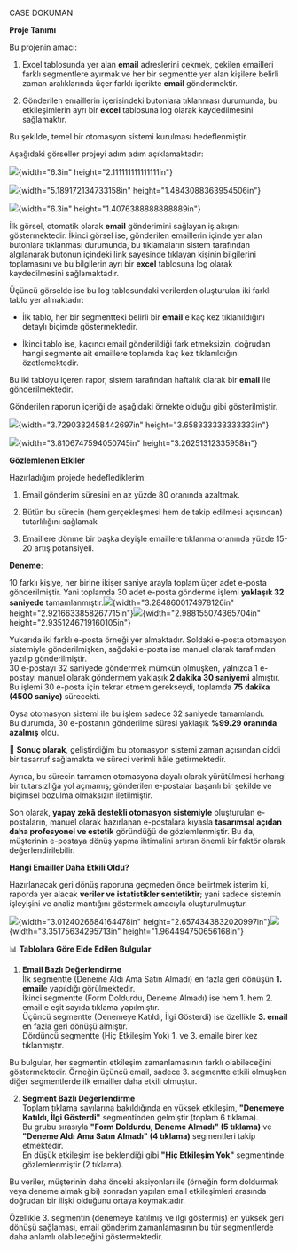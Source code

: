 CASE DOKUMAN

**Proje Tanımı**

Bu projenin amacı:

1.  Excel tablosunda yer alan **email** adreslerini çekmek, çekilen
    emailleri farklı segmentlere ayırmak ve her bir segmentte yer alan
    kişilere belirli zaman aralıklarında üçer farklı içerikte **email**
    göndermektir.

2.  Gönderilen emaillerin içerisindeki butonlara tıklanması durumunda,
    bu etkileşimlerin ayrı bir **excel** tablosuna log olarak
    kaydedilmesini sağlamaktır.

Bu şekilde, temel bir otomasyon sistemi kurulması hedeflenmiştir.

Aşağıdaki görseller projeyi adım adım açıklamaktadır:

![](media/image1.png){width="6.3in" height="2.111111111111111in"}

![](media/image2.png){width="5.189172134733158in"
height="1.4843088363954506in"}

![](media/image3.png){width="6.3in" height="1.4076388888888889in"}

İlk görsel, otomatik olarak **email** gönderimini sağlayan iş akışını
göstermektedir. İkinci görsel ise, gönderilen emaillerin içinde yer alan
butonlara tıklanması durumunda, bu tıklamaların sistem tarafından
algılanarak butonun içindeki link sayesinde tıklayan kişinin bilgilerini
toplamasını ve bu bilgilerin ayrı bir **excel** tablosuna log olarak
kaydedilmesini sağlamaktadır.

Üçüncü görselde ise bu log tablosundaki verilerden oluşturulan iki
farklı tablo yer almaktadır:

- İlk tablo, her bir segmentteki belirli bir **email**'e kaç kez
  tıklanıldığını detaylı biçimde göstermektedir.

- İkinci tablo ise, kaçıncı email gönderildiği fark etmeksizin, doğrudan
  hangi segmente ait emaillere toplamda kaç kez tıklanıldığını
  özetlemektedir.

Bu iki tabloyu içeren rapor, sistem tarafından haftalık olarak bir
**email** ile gönderilmektedir.

Gönderilen raporun içeriği de aşağıdaki örnekte olduğu gibi
gösterilmiştir.

![](media/image4.png){width="3.7290332458442697in"
height="3.658333333333333in"}

![](media/image5.png){width="3.8106747594050745in"
height="3.26251312335958in"}

**Gözlemlenen Etkiler**

Hazırladığım projede hedeflediklerim:

1.  Email gönderim süresini en az yüzde 80 oranında azaltmak.

2.  Bütün bu sürecin (hem gerçekleşmesi hem de takip edilmesi açısından)
    tutarlılığını sağlamak

3.  Emaillere dönme bir başka deyişle emaillere tıklanma oranında yüzde
    15-20 artış potansiyeli.

**Deneme**:

10 farklı kişiye, her birine ikişer saniye arayla toplam üçer adet
e-posta gönderilmiştir. Yani toplamda 30 adet e-posta gönderme işlemi
**yaklaşık 32 saniyede**
tamamlanmıştır.![](media/image6.png){width="3.2848600174978126in"
height="2.9216633858267715in"}![](media/image7.png){width="2.988155074365704in"
height="2.9351246719160105in"}

Yukarıda iki farklı e-posta örneği yer almaktadır. Soldaki e-posta
otomasyon sistemiyle gönderilmişken, sağdaki e-posta ise manuel olarak
tarafımdan yazılıp gönderilmiştir.  
30 e-postayı 32 saniyede göndermek mümkün olmuşken, yalnızca 1 e-postayı
manuel olarak göndermem yaklaşık **2 dakika 30 saniyemi** almıştır. Bu
işlemi 30 e-posta için tekrar etmem gerekseydi, toplamda **75 dakika
(4500 saniye)** sürecekti.

Oysa otomasyon sistemi ile bu işlem sadece 32 saniyede tamamlandı.  
Bu durumda, 30 e-postanın gönderilme süresi yaklaşık **%99.29 oranında
azalmış** oldu.

🔹 **Sonuç olarak**, geliştirdiğim bu otomasyon sistemi zaman açısından
ciddi bir tasarruf sağlamakta ve süreci verimli hâle getirmektedir.

Ayrıca, bu sürecin tamamen otomasyona dayalı olarak yürütülmesi herhangi
bir tutarsızlığa yol açmamış; gönderilen e-postalar başarılı bir şekilde
ve biçimsel bozulma olmaksızın iletilmiştir.

Son olarak, **yapay zekâ destekli otomasyon sistemiyle** oluşturulan
e-postaların, manuel olarak hazırlanan e-postalara kıyasla **tasarımsal
açıdan daha profesyonel ve estetik** göründüğü de gözlemlenmiştir. Bu
da, müşterinin e-postaya dönüş yapma ihtimalini artıran önemli bir
faktör olarak değerlendirilebilir.

**Hangi Emailler Daha Etkili Oldu?**

Hazırlanacak geri dönüş raporuna geçmeden önce belirtmek isterim ki,
raporda yer alacak **veriler ve istatistikler sentetiktir**; yani sadece
sistemin işleyişini ve analiz mantığını göstermek amacıyla
oluşturulmuştur.

![](media/image8.png){width="3.0124026684164478in"
height="2.6574343832020997in"}![](media/image9.png){width="3.35175634295713in"
height="1.964494750656168in"}

📊 **Tablolara Göre Elde Edilen Bulgular**

1.  **Email Bazlı Değerlendirme**  
    İlk segmentte (Deneme Aldı Ama Satın Almadı) en fazla geri dönüşün
    **1. email**e yapıldığı görülmektedir.  
    İkinci segmentte (Form Doldurdu, Deneme Almadı) ise hem 1. hem 2.
    email\'e eşit sayıda tıklama yapılmıştır.  
    Üçüncü segmentte (Denemeye Katıldı, İlgi Gösterdi) ise özellikle
    **3. email** en fazla geri dönüşü almıştır.  
    Dördüncü segmentte (Hiç Etkileşim Yok) 1. ve 3. emaile birer kez
    tıklanmıştır.

Bu bulgular, her segmentin etkileşim zamanlamasının farklı olabileceğini
göstermektedir. Örneğin üçüncü email, sadece 3. segmentte etkili
olmuşken diğer segmentlerde ilk emailler daha etkili olmuştur.

2.  **Segment Bazlı Değerlendirme**  
    Toplam tıklama sayılarına bakıldığında en yüksek etkileşim,
    **"Denemeye Katıldı, İlgi Gösterdi"** segmentinden gelmiştir (toplam
    6 tıklama).  
    Bu grubu sırasıyla **"Form Doldurdu, Deneme Almadı" (5 tıklama)** ve
    **"Deneme Aldı Ama Satın Almadı" (4 tıklama)** segmentleri takip
    etmektedir.  
    En düşük etkileşim ise beklendiği gibi **"Hiç Etkileşim Yok"**
    segmentinde gözlemlenmiştir (2 tıklama).

Bu veriler, müşterinin daha önceki aksiyonları ile (örneğin form
doldurmak veya deneme almak gibi) sonradan yapılan email etkileşimleri
arasında doğrudan bir ilişki olduğunu ortaya koymaktadır.

Özellikle 3. segmentin (denemeye katılmış ve ilgi göstermiş) en yüksek
geri dönüşü sağlaması, email gönderim zamanlamasının bu tür segmentlerde
daha anlamlı olabileceğini göstermektedir.
